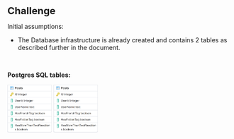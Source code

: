 
<p><span style="font-size:22px"><strong>Challenge</strong></span></p>

<p>Initial assumptions:&nbsp;</p>

<ul>
	<li>The Database infrastructure is already created and contains 2 tables as described further in the document.</li>
</ul>

<p>&nbsp;</p>

<p><strong>Postgres SQL tables:&nbsp;</strong></p>

<p><img alt="" src="images/posts.png" style="width:100px" /> <img alt="" src="images/posts.png" style="width:100px" /></p>

<p>&nbsp;</p>

<p>&nbsp;</p>

<p>&nbsp;</p>
